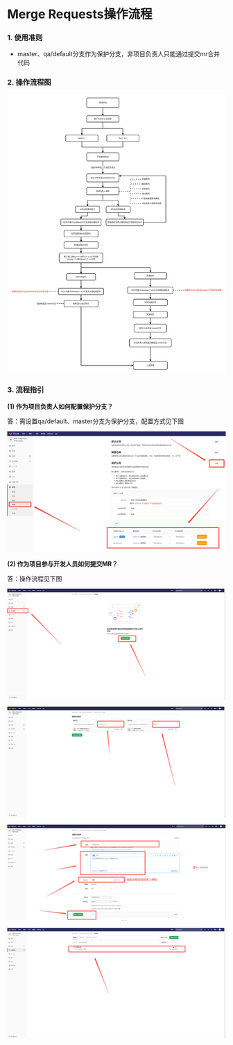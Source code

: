# Merge Requests操作流程

### 1. 使用准则

* master、qa/default分支作为保护分支，非项目负责人只能通过提交mr合并代码

### 2. 操作流程图

![img](../img/standard/mr/flow.png)

### 3. 流程指引

**(1) 作为项目负责人如何配置保护分支？**

答：需设置qa/default、master分支为保护分支，配置方式见下图

![img](../img/standard/mr/1.png)

**(2) 作为项目参与开发人员如何提交MR？**

答：操作流程见下图

![img](../img/standard/mr/2.png)

![img](../img/standard/mr/3.png)

![img](../img/standard/mr/4.png)

![img](../img/standard/mr/5.png)

<!-- ## 一、 gitlab Merge Requests配置

**1、确立主分支**

选用`master`分支作为主分支（有些历史项目的主分支可能是release、release/default）

**2、设置保护分支**

![img](../img/standard/mr/1.png)


## 二、 Merge Requests操作流程

**1、创建mr**

![img](../img/standard/mr/2.png)

**2、选择mr的分支**

![img](../img/standard/mr/3.png)

**3、描述本次合并内容**

![img](../img/standard/mr/4.png)

**4、查看待合并request**

![img](../img/standard/mr/5.png)


**注意事项：**

在每次提交的时候，记得将master分支和自己的分支先做合并，避免和其他同事近期上线的代码产生冲突 -->